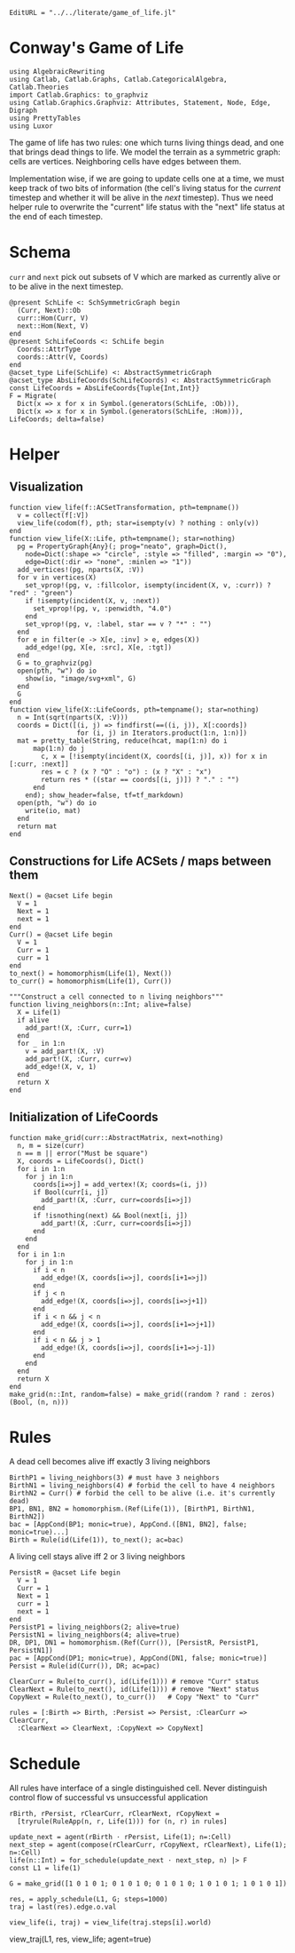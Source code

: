 ```@meta
EditURL = "../../literate/game_of_life.jl"
```

# Conway's Game of Life

````@example game_of_life
using AlgebraicRewriting
using Catlab, Catlab.Graphs, Catlab.CategoricalAlgebra, Catlab.Theories
import Catlab.Graphics: to_graphviz
using Catlab.Graphics.Graphviz: Attributes, Statement, Node, Edge, Digraph
using PrettyTables
using Luxor
````

The game of life has two rules: one which turns living things dead, and one that brings dead things to life. We model the terrain as a symmetric graph: cells are vertices. Neighboring cells have edges between them.

Implementation wise, if we are going to update cells one at a time, we must keep track of two bits of information (the cell's living status for the *current* timestep and whether it will be alive in the *next* timestep). Thus we need helper rule to overwrite the "current" life status with the "next" life status at the end of each timestep.

# Schema

`curr` and `next` pick out subsets of V which are marked as currently alive or
to be alive in the next timestep.

````@example game_of_life
@present SchLife <: SchSymmetricGraph begin
  (Curr, Next)::Ob
  curr::Hom(Curr, V)
  next::Hom(Next, V)
end
@present SchLifeCoords <: SchLife begin
  Coords::AttrType
  coords::Attr(V, Coords)
end
@acset_type Life(SchLife) <: AbstractSymmetricGraph
@acset_type AbsLifeCoords(SchLifeCoords) <: AbstractSymmetricGraph
const LifeCoords = AbsLifeCoords{Tuple{Int,Int}}
F = Migrate(
  Dict(x => x for x in Symbol.(generators(SchLife, :Ob))),
  Dict(x => x for x in Symbol.(generators(SchLife, :Hom))), LifeCoords; delta=false)
````

# Helper

## Visualization

````@example game_of_life
function view_life(f::ACSetTransformation, pth=tempname())
  v = collect(f[:V])
  view_life(codom(f), pth; star=isempty(v) ? nothing : only(v))
end
function view_life(X::Life, pth=tempname(); star=nothing)
  pg = PropertyGraph{Any}(; prog="neato", graph=Dict(),
    node=Dict(:shape => "circle", :style => "filled", :margin => "0"),
    edge=Dict(:dir => "none", :minlen => "1"))
  add_vertices!(pg, nparts(X, :V))
  for v in vertices(X)
    set_vprop!(pg, v, :fillcolor, isempty(incident(X, v, :curr)) ? "red" : "green")
    if !isempty(incident(X, v, :next))
      set_vprop!(pg, v, :penwidth, "4.0")
    end
    set_vprop!(pg, v, :label, star == v ? "*" : "")
  end
  for e in filter(e -> X[e, :inv] > e, edges(X))
    add_edge!(pg, X[e, :src], X[e, :tgt])
  end
  G = to_graphviz(pg)
  open(pth, "w") do io
    show(io, "image/svg+xml", G)
  end
  G
end
function view_life(X::LifeCoords, pth=tempname(); star=nothing)
  n = Int(sqrt(nparts(X, :V)))
  coords = Dict([(i, j) => findfirst(==((i, j)), X[:coords])
                 for (i, j) in Iterators.product(1:n, 1:n)])
  mat = pretty_table(String, reduce(hcat, map(1:n) do i
      map(1:n) do j
        c, x = [!isempty(incident(X, coords[(i, j)], x)) for x in [:curr, :next]]
        res = c ? (x ? "O" : "o") : (x ? "X" : "x")
        return res * ((star == coords[(i, j)]) ? "." : "")
      end
    end); show_header=false, tf=tf_markdown)
  open(pth, "w") do io
    write(io, mat)
  end
  return mat
end
````

## Constructions for Life ACSets / maps between them

````@example game_of_life
Next() = @acset Life begin
  V = 1
  Next = 1
  next = 1
end
Curr() = @acset Life begin
  V = 1
  Curr = 1
  curr = 1
end
to_next() = homomorphism(Life(1), Next())
to_curr() = homomorphism(Life(1), Curr())

"""Construct a cell connected to n living neighbors"""
function living_neighbors(n::Int; alive=false)
  X = Life(1)
  if alive
    add_part!(X, :Curr, curr=1)
  end
  for _ in 1:n
    v = add_part!(X, :V)
    add_part!(X, :Curr, curr=v)
    add_edge!(X, v, 1)
  end
  return X
end
````

## Initialization of LifeCoords

````@example game_of_life
function make_grid(curr::AbstractMatrix, next=nothing)
  n, m = size(curr)
  n == m || error("Must be square")
  X, coords = LifeCoords(), Dict()
  for i in 1:n
    for j in 1:n
      coords[i=>j] = add_vertex!(X; coords=(i, j))
      if Bool(curr[i, j])
        add_part!(X, :Curr, curr=coords[i=>j])
      end
      if !isnothing(next) && Bool(next[i, j])
        add_part!(X, :Curr, curr=coords[i=>j])
      end
    end
  end
  for i in 1:n
    for j in 1:n
      if i < n
        add_edge!(X, coords[i=>j], coords[i+1=>j])
      end
      if j < n
        add_edge!(X, coords[i=>j], coords[i=>j+1])
      end
      if i < n && j < n
        add_edge!(X, coords[i=>j], coords[i+1=>j+1])
      end
      if i < n && j > 1
        add_edge!(X, coords[i=>j], coords[i+1=>j-1])
      end
    end
  end
  return X
end
make_grid(n::Int, random=false) = make_grid((random ? rand : zeros)(Bool, (n, n)))
````

# Rules

A dead cell becomes alive iff exactly 3 living neighbors

````@example game_of_life
BirthP1 = living_neighbors(3) # must have 3 neighbors
BirthN1 = living_neighbors(4) # forbid the cell to have 4 neighbors
BirthN2 = Curr() # forbid the cell to be alive (i.e. it's currently dead)
BP1, BN1, BN2 = homomorphism.(Ref(Life(1)), [BirthP1, BirthN1, BirthN2])
bac = [AppCond(BP1; monic=true), AppCond.([BN1, BN2], false; monic=true)...]
Birth = Rule(id(Life(1)), to_next(); ac=bac)
````

A living cell stays alive iff 2 or 3 living neighbors

````@example game_of_life
PersistR = @acset Life begin
  V = 1
  Curr = 1
  Next = 1
  curr = 1
  next = 1
end
PersistP1 = living_neighbors(2; alive=true)
PersistN1 = living_neighbors(4; alive=true)
DR, DP1, DN1 = homomorphism.(Ref(Curr()), [PersistR, PersistP1, PersistN1])
pac = [AppCond(DP1; monic=true), AppCond(DN1, false; monic=true)]
Persist = Rule(id(Curr()), DR; ac=pac)

ClearCurr = Rule(to_curr(), id(Life(1))) # remove "Curr" status
ClearNext = Rule(to_next(), id(Life(1))) # remove "Next" status
CopyNext = Rule(to_next(), to_curr())   # Copy "Next" to "Curr"

rules = [:Birth => Birth, :Persist => Persist, :ClearCurr => ClearCurr,
  :ClearNext => ClearNext, :CopyNext => CopyNext]
````

# Schedule

All rules have interface of a single distinguished cell.
Never distinguish control flow of successful vs unsuccessful application

````@example game_of_life
rBirth, rPersist, rClearCurr, rClearNext, rCopyNext =
  [tryrule(RuleApp(n, r, Life(1))) for (n, r) in rules]

update_next = agent(rBirth ⋅ rPersist, Life(1); n=:Cell)
next_step = agent(compose(rClearCurr, rCopyNext, rClearNext), Life(1); n=:Cell)
life(n::Int) = for_schedule(update_next ⋅ next_step, n) |> F
const L1 = life(1)

G = make_grid([1 0 1 0 1; 0 1 0 1 0; 0 1 0 1 0; 1 0 1 0 1; 1 0 1 0 1])

res, = apply_schedule(L1, G; steps=1000)
traj = last(res).edge.o.val

view_life(i, traj) = view_life(traj.steps[i].world)
````

view_traj(L1, res, view_life; agent=true)

